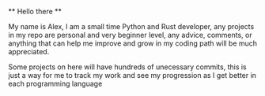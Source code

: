 ** Hello there **

My name is Alex, I am a small time Python and Rust developer, any projects in my repo are personal and very beginner level, any advice, comments, or anything that can help me improve and grow in my coding path will be much appreciated.

Some projects on here will have hundreds of unecessary commits, this is just a way for me to track my work and see my progression as I get better in each programming language

<!---
obeywasabi/obeywasabi is a ✨ special ✨ repository because its `README.md` (this file) appears on your GitHub profile.
You can click the Preview link to take a look at your changes.
--->
